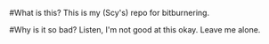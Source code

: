 #What is this?
This is my (Scy's) repo for bitburnering. 

#Why is it so bad?
Listen, I'm not good at this okay. Leave me alone. 

